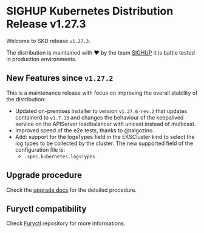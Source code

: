 # SIGHUP Kubernetes Distribution Release v1.27.3

Welcome to SKD release `v1.27.3`.

The distribution is maintained with ❤️ by the team [SIGHUP](https://sighup.io/) it is battle tested in production environments.

## New Features since `v1.27.2`

This is a maintenance release with focus on improving the overall stability of the distribution:

- Updated on-premises installer to version `v1.27.6-rev.2` that updates containerd to `v1.7.13` and changes the behaviour of the keepalived service on the APIServer loadbalancer with unicast instead of multicast.
- Improved speed of the e2e tests, thanks to @ralgozino.
- Add: support for the logsTypes field in the EKSCluster kind to select the log types to be collected by the cluster. The new supported field of the configuration file is:
  - `.spec.kubernetes.logsTypes`

## Upgrade procedure

Check the [upgrade docs](https://github.com/sighupio/furyctl/tree/main/docs/upgrades/kfd/README.md) for the detailed procedure.

## Furyctl compatibility

Check [Furyctl](https://github.com/sighupio/furyctl) repository for more informations.